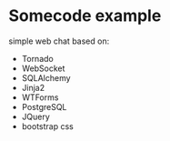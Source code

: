 Somecode example
===
simple web chat based on:
  * Tornado
  * WebSocket
  * SQLAlchemy
  * Jinja2
  * WTForms
  * PostgreSQL
  * JQuery
  * bootstrap css
